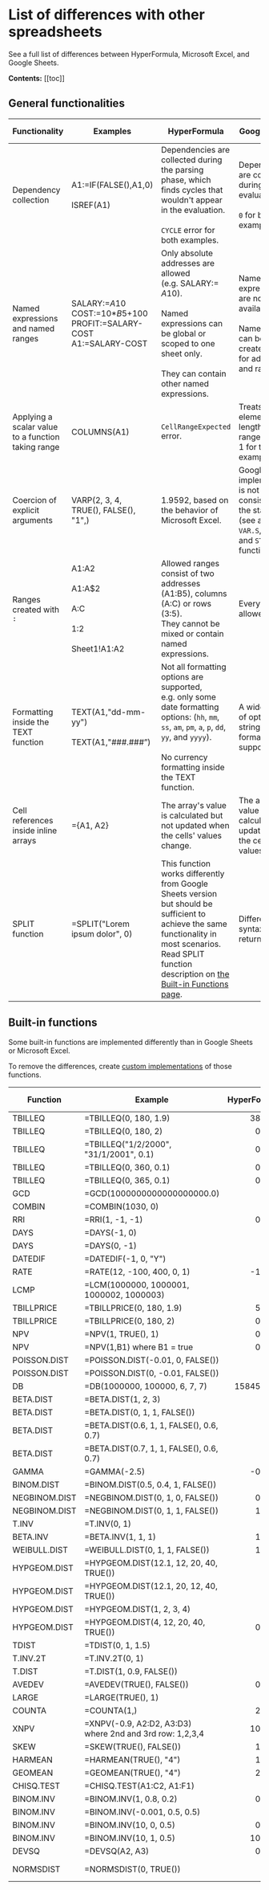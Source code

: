 # List of differences with other spreadsheets

See a full list of differences between HyperFormula, Microsoft Excel, and Google Sheets.

**Contents:**
[[toc]]

## General functionalities 

| Functionality                                      | Examples                                                                  | HyperFormula                                                                                                                                                                                                                           | Google Sheets                                                                                                          | Microsoft Excel                                          |
|----------------------------------------------------|---------------------------------------------------------------------------|----------------------------------------------------------------------------------------------------------------------------------------------------------------------------------------------------------------------------------------|------------------------------------------------------------------------------------------------------------------------|----------------------------------------------------------|
| Dependency collection                              | A1:=IF(FALSE(),A1,0)<br><br>ISREF(A1)                                     | Dependencies are collected during the parsing phase, which finds cycles that wouldn't appear in the evaluation.<br><br>`CYCLE` error for both examples.                                                                                | Dependencies are collected during evaluation.<br><br>`0` for both examples.                                            | Same as Google Sheets.                                   |
| Named expressions and named ranges                 | SALARY:=$A$10 COST:=10*$B$5+100<br>PROFIT:=SALARY-COST<br>A1:=SALARY-COST | Only absolute addresses are allowed<br>(e.g. SALARY:= $A$10).<br><br>Named expressions can be global or scoped to one sheet only.<br><br>They can contain other named expressions.                                                     | Named expressions are not available.<br><br>Named ranges can be used to create aliases for addresses and ranges.       | Named ranges and scoped named expressions are available. |
| Applying a scalar value to a function taking range | COLUMNS(A1)                                                               | `CellRangeExpected` error.                                                                                                                                                                                                             | Treats the element as length-1 range. Returns 1 for the example.                                                       | Same as Google Sheets.                                   |
| Coercion of explicit arguments                     | VARP(2, 3, 4, TRUE(), FALSE(), "1",)                                      | 1.9592, based on the behavior of Microsoft Excel.                                                                                                                                                                                      | GoogleSheets implementation is not consistent with the standard (see also `VAR.S`, `STDEV.P`, and `STDEV.S` function.) | 1.9592                                                   |
| Ranges created with `:`                            | A1:A2<br><br>A$1:$A$2<br><br>A:C<br><br>1:2<br><br>Sheet1!A1:A2           | Allowed ranges consist of two addresses (A1:B5), columns (A:C) or rows (3:5).<br>They cannot be mixed or contain named expressions.                                                                                                    | Everything allowed.                                                                                                    | Same as Google Sheets.                                   |
| Formatting inside the TEXT function                | TEXT(A1,"dd-mm-yy")<br><br>TEXT(A1,"###.###”)                             | Not all formatting options are supported,<br>e.g. only some date formatting options: (`hh`, `mm`, `ss`, `am`, `pm`, `a`, `p`, `dd`, `yy`, and `yyyy`).<br><br>No currency formatting inside the TEXT function.                         | A wide variety of options for string formatting is supported.                                                          | Same as Google Sheets.                                   |
| Cell references inside inline arrays               | ={A1, A2}                                                                 | The array's value is calculated but not updated when the cells' values change.                                                                                                                                                         | The array's value is calculated and updated when the cells' values change.                                             | ERROR: invalid array                                     |
| SPLIT function                                     | =SPLIT("Lorem ipsum dolor", 0)                                            | This function works differently from Google Sheets version but should be sufficient to achieve the same functionality in most scenarios. Read SPLIT function description on [the Built-in Functions page](built-in-functions.md#text). | Different syntax and return value.                                                                                     | No such function.                                        |

## Built-in functions

Some built-in functions are implemented differently than in Google Sheets or Microsoft Excel.

To remove the differences, create [custom implementations](custom-functions.md) of those functions.

| Function      | Example                                                     | HyperFormula | Google Sheets | Microsoft Excel |
|---------------|-------------------------------------------------------------|-------------:|--------------:|----------------:|
| TBILLEQ       | =TBILLEQ(0, 180, 1.9)                                       |      38.5278 |           NUM |             NUM |
| TBILLEQ       | =TBILLEQ(0, 180, 2)                                         |       0.0000 |           NUM |          0.0000 |
| TBILLEQ       | =TBILLEQ("1/2/2000", "31/1/2001", 0.1)                      |       0.1128 |         VALUE |           VALUE |
| TBILLEQ       | =TBILLEQ(0, 360, 0.1)                                       |       0.1127 |        0.1097 |          0.1097 |
| TBILLEQ       | =TBILLEQ(0, 365, 0.1)                                       |       0.1128 |        0.1098 |          0.1098 |
| GCD           | =GCD(1000000000000000000.0)                                 |          NUM |         1E+18 |             NUM |
| COMBIN        | =COMBIN(1030, 0)                                            |          NUM |           NUM |          1.0000 |
| RRI           | =RRI(1, -1, -1)                                             |       0.0000 |           NUM |          0.0000 |
| DAYS          | =DAYS(-1, 0)                                                |          NUM |       -1.0000 |             NUM |
| DAYS          | =DAYS(0, -1)                                                |          NUM |        1.0000 |             NUM |
| DATEDIF       | =DATEDIF(-1, 0, "Y")                                        |          NUM |        0.0000 |             NUM |
| RATE          | =RATE(12, -100, 400, 0, 1)                                  |      -1.0000 |           NUM |             NUM |
| LCMP          | =LCM(1000000, 1000001, 1000002, 1000003)                    |          NUM |   5.00003E+23 |             NUM |
| TBILLPRICE    | =TBILLPRICE(0, 180, 1.9)                                    |       5.0000 |           NUM |          5.0000 |
| TBILLPRICE    | =TBILLPRICE(0, 180, 2)                                      |       0.0000 |           NUM |          0.0000 |
| NPV           | =NPV(1, TRUE(), 1)                                          |       0.7500 |        0.5000 |          0.7500 |
| NPV           | =NPV(1,B1) where B1 = true                                  |       0.5000 |        0.0000 |          0.0000 |
| POISSON.DIST  | =POISSON.DIST(-0.01, 0, FALSE())                            |          NUM |        1.0000 |             NUM |
| POISSON.DIST  | =POISSON.DIST(0, -0.01, FALSE())                            |          NUM |           NUM |          1.0101 |
| DB            | =DB(1000000, 100000, 6, 7, 7)                               |   15845.1000 |           NUM |      15845.0985 |
| BETA.DIST     | =BETA.DIST(1, 2, 3)                                         |          N/A |        1.0000 |             NUM |
| BETA.DIST     | =BETA.DIST(0, 1, 1, FALSE())                                |          NUM |        0.0000 |             NUM |
| BETA.DIST     | =BETA.DIST(0.6, 1, 1, FALSE(), 0.6, 0.7)                    |          NUM |        0.0000 |          0.0000 |
| BETA.DIST     | =BETA.DIST(0.7, 1, 1, FALSE(), 0.6, 0.7)                    |          NUM |        0.0000 |          0.0000 |
| GAMMA         | =GAMMA(-2.5)                                                |      -0.9453 |           NUM |         -0.9453 |
| BINOM.DIST    | =BINOM.DIST(0.5, 0.4, 1,   FALSE())                         |          N/A |           NUM |          1.0000 |
| NEGBINOM.DIST | =NEGBINOM.DIST(0, 1, 0, FALSE())                            |       0.0000 |           N/A |             NUM |
| NEGBINOM.DIST | =NEGBINOM.DIST(0, 1, 1, FALSE())                            |       1.0000 |           N/A |             NUM |
| T.INV         | =T.INV(0, 1)                                                |          NUM |           NUM |           DIV/0 |
| BETA.INV      | =BETA.INV(1, 1, 1)                                          |       1.0000 |        1.0000 |             NUM |
| WEIBULL.DIST  | =WEIBULL.DIST(0, 1, 1, FALSE())                             |       1.0000 |        1.0000 |          0.0000 |
| HYPGEOM.DIST  | =HYPGEOM.DIST(12.1, 12, 20, 40, TRUE())                     |          NUM |           N/A |          1.0000 |
| HYPGEOM.DIST  | =HYPGEOM.DIST(12.1, 20, 12, 40, TRUE())                     |          NUM |           N/A |          1.0000 |
| HYPGEOM.DIST  | =HYPGEOM.DIST(1, 2, 3, 4)                                   |          N/A |        0.5000 |             NUM |
| HYPGEOM.DIST  | =HYPGEOM.DIST(4, 12, 20, 40, TRUE())                        |       0.1504 |           N/A |          0.1504 |
| TDIST         | =TDIST(0, 1, 1.5)                                           |          NUM |        0.5000 |          0.5000 |
| T.INV.2T      | =T.INV.2T(0, 1)                                             |          NUM |           NUM |           DIV/0 |
| T.DIST        | =T.DIST(1, 0.9, FALSE())                                    |          NUM |           NUM |           DIV/0 |
| AVEDEV        | =AVEDEV(TRUE(), FALSE())                                    |       0.4444 |        0.0000 |          0.4444 |
| LARGE         | =LARGE(TRUE(), 1)                                           |          NUM |           NUM |          1.0000 |
| COUNTA        | =COUNTA(1,)                                                 |       2.0000 |        1.0000 |          2.0000 |
| XNPV          | =XNPV(-0.9, A2:D2, A3:D3)<br>where 2nd and 3rd row: 1,2,3,4 |      10.1272 |   10.12716959 |             NUM |
| SKEW          | =SKEW(TRUE(), FALSE())                                      |       1.7321 |         DIV/0 |          1.7321 |
| HARMEAN       | =HARMEAN(TRUE(), "4")                                       |       1.6000 |        4.0000 |          1.6000 |
| GEOMEAN       | =GEOMEAN(TRUE(), "4")                                       |       2.0000 |        4.0000 |          2.0000 |
| CHISQ.TEST    | =CHISQ.TEST(A1:C2, A1:F1)                                   |          N/A |           N/A |           DIV/0 |
| BINOM.INV     | =BINOM.INV(1, 0.8, 0.2)                                     |       0.0000 |        1.0000 |          1.0000 |
| BINOM.INV     | =BINOM.INV(-0.001, 0.5, 0.5)                                |          NUM |        0.0000 |             NUM |
| BINOM.INV     | =BINOM.INV(10, 0, 0.5)                                      |       0.0000 |           NUM |             NUM |
| BINOM.INV     | =BINOM.INV(10, 1, 0.5)                                      |      10.0000 |           NUM |             NUM |
| DEVSQ         | =DEVSQ(A2, A3)                                              |       0.0000 |        0.0000 |             NUM |
| NORMSDIST     | =NORMSDIST(0, TRUE())                                       |          0.5 |  Wrong number |    Wrong number |